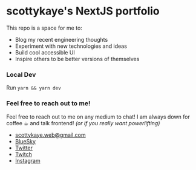 # scottykaye's NextJS portfolio
This repo is a space for me to:
- Blog my recent engineering thoughts
- Experiment with new technologies and ideas
- Build cool accessible UI
- Inspire others to be better versions of themselves

### Local Dev
Run `yarn && yarn dev`

### Feel free to reach out to me!
Feel free to reach out to me on any medium to chat! I am always down for coffee ☕︎ and talk frontend!  _(or if you really want powerlifting)_

- [scottykaye.web@gmail.com](mailto:scottykaye.web@gmail.com)
- [BlueSky](https://bsky.app/profile/scottykaye.com)
- [Twitter](https://twitter.com/scottykaye)
- [Twitch](https://twitch.tv/scottykaye)
- [Instagram](https://instagram.com/localmeethero)
